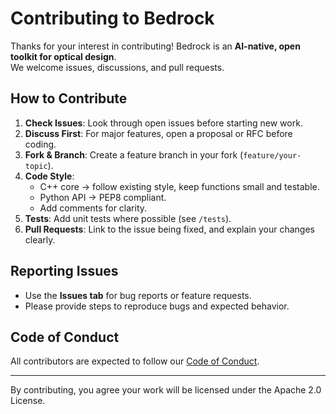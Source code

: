 # Contributing to Bedrock

Thanks for your interest in contributing! Bedrock is an **AI-native, open toolkit for optical design**.  
We welcome issues, discussions, and pull requests.

## How to Contribute
1. **Check Issues**: Look through open issues before starting new work.
2. **Discuss First**: For major features, open a proposal or RFC before coding.
3. **Fork & Branch**: Create a feature branch in your fork (`feature/your-topic`).
4. **Code Style**: 
   - C++ core → follow existing style, keep functions small and testable.  
   - Python API → PEP8 compliant.  
   - Add comments for clarity.
5. **Tests**: Add unit tests where possible (see `/tests`).
6. **Pull Requests**: Link to the issue being fixed, and explain your changes clearly.

## Reporting Issues
- Use the **Issues tab** for bug reports or feature requests.
- Please provide steps to reproduce bugs and expected behavior.

## Code of Conduct
All contributors are expected to follow our [Code of Conduct](CODE_OF_CONDUCT.md).

---

By contributing, you agree your work will be licensed under the Apache 2.0 License.

